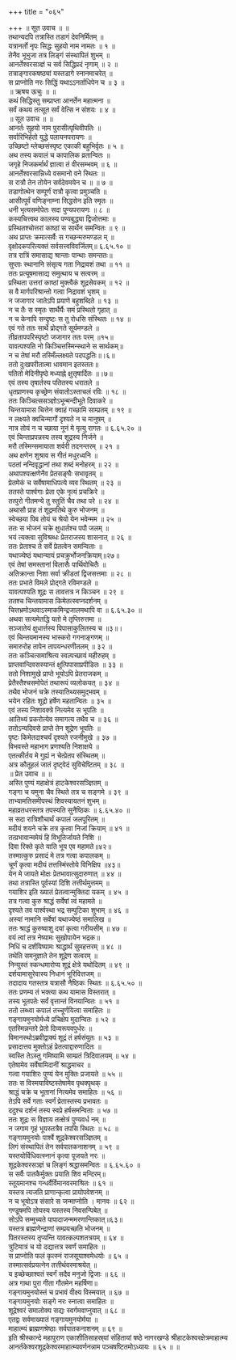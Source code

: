 +++
title = "०६५"

+++
॥ सूत उवाच ॥ ॥  
तथान्यदपि तत्रास्ति तडागं देवनिर्मितम् ॥  
यत्रानर्तो नृपः सिद्धः सुहयो नाम नामतः ॥ १ ॥  
तेनैव भूभुजा तत्र लिङ्गं संस्थापितं शुभम् ॥  
आनर्तेश्वरसञ्ज्ञं च सर्व सिद्धिप्रदं नृणाम् ॥ २ ॥  
तत्राङ्गारकषष्ठ्यां यस्तडागे स्नानमाचरेत् ॥  
स प्राप्नोति नरः सिद्धिं यथाऽऽनर्ताधिपेन च ॥ ३ ॥  
॥ ऋषय ऊचुः ॥ ॥  
कथं सिद्धिस्तु सम्प्राप्ता आनर्तेन महात्मना ॥  
सर्वं कथय तत्सूत सर्वं वेत्सि न संशयः ॥ ४ ॥  
॥ सूत उवाच ॥ ॥  
आनर्तः सुहयो नाम पुरासीत्पृथिवीपतिः ॥  
सर्वारिभिर्हतो युद्धे पलायनपरायणः ॥  
उच्छिष्टो म्लेच्छसंस्पृष्ट एकाकी बहुभिर्वृतः ॥ ५ ॥  
अथ तस्य कपालं च कापालिक व्रतान्वितः ॥  
जगृहे निजकर्मार्थं ज्ञात्वा तं वीरसम्भवम् ॥ ६ ॥  
आनर्तेश्वरसान्निध्ये वसमानो वने स्थितः ॥  
स रात्रौ तेन तोयेन सर्वदेवमयेन च ॥ ॥ ७ ॥  
तडागोत्थेन सम्पूर्णं रात्रौ कृत्वा प्रमुञ्चति ॥  
आसीत्पूर्वं वणिङ्नाम्ना सिद्धसेन इति स्मृतः ॥  
धनी भृत्यसमोपेतः सदा पुण्यपरायणः ॥ ८ ॥  
कस्यचित्त्वथ कालस्य पण्यबुद्ध्या द्विजोत्तमाः ॥  
प्रस्थितश्चोत्तरां काष्ठां स सार्थेन समन्वितः ॥ ९ ॥  
अथ प्राप्तः क्रमात्सर्वैः स गच्छन्मरुमण्डल म् ॥  
वृक्षोदकपरित्यक्तं सर्वसत्त्वविवर्जितम्॥ ६.६५.१० ॥  
तत्र रात्रिं समासाद्य श्रान्ताः पान्थाः समन्ततः॥  
सुप्ताः स्थानानि संसृत्य गता निद्रावशं तथा ॥ ११ ॥  
ततः प्रत्यूषमासाद्य समुत्थाय च सत्वरम् ॥  
प्रस्थिता उत्तरां काष्ठां मुक्त्वैकं शूद्रसेवकम् ॥ १२ ॥  
स वै मार्गपरिश्रान्तो गत्वा निद्रावशं भृशम् ॥  
न जजागार जातेऽपि प्रयाणे बहुशब्दिते ॥ १३ ॥  
न च तैः स स्मृतः सार्थैर्यैः समं प्रस्थितो गृहात् ॥  
न च केनापि सन्दृष्टः स तु रोधसि संस्थितः ॥ १४ ॥  
एवं गते ततः सार्थे प्रोद्गते सूर्यमण्डले ॥  
तीव्रतापपरिस्पृष्टो जजागार ततः परम् ॥१५॥  
यावत्पश्यति नो किञ्चित्तस्मिन्स्थाने स सार्थकम्॥  
न च तेषां मरौ तस्मिँल्लक्ष्यते पदपद्धतिः॥।६॥  
ततो दुःखपरीतात्मा धावमान इतस्ततः॥  
पतितो मेदिनीपृष्ठे मध्याह्ने क्षुत्तृषार्दितः ॥।७॥  
एवं तस्य तृषार्तस्य पतितस्य धरातले ॥  
धृतप्राणस्य कृच्छ्रेण संयातोऽस्ताचलं रविः ॥ १८ ॥  
ततः किञ्चित्ससञ्ज्ञोऽभून्मन्दीभूते दिवाकरे ॥  
चिन्तयामास चित्तेन क्वाहं गच्छामि साम्प्रतम् ॥ १९ ॥  
न लक्ष्यते क्वचिन्मार्गो दृश्यते न च मानुषम् ॥  
नात्र तोयं न च च्छाया नूनं मे मृत्यु रागतः ॥ ६.६५.२० ॥  
एवं चिन्ताप्रपन्नस्य तस्य शूद्रस्य निर्जने ॥  
मरौ तस्मिन्समायाता शर्वरी तदनन्तरम् ॥ २१ ॥  
अथ क्षणेन शुश्राव स गीतं मधुरध्वनि ॥  
पठतां नन्दिवृद्धानां तथा शब्दं मनोहरम् ॥ २२ ॥  
अथापश्यत्क्षणेनैव प्रेतसङ्घैः सभावृतम् ॥  
प्रेतमेकं च सर्वेषामाधिपत्ये व्यव स्थितम् ॥ २३ ॥  
ततस्ते पार्श्वगाः प्रेता एके नृत्यं प्रचक्रिरे ॥  
तत्पुरो गीतमन्ये तु स्तुतिं चैव तथा परे ॥ २४ ॥  
अथासौ प्राह तं शूद्रमतिथे कुरु भोजनम् ॥  
स्वेच्छया पिब तोयं च श्रेयो येन भवेन्मम ॥ २५ ॥  
ततः स भोजनं चक्रे क्षुधार्तश्च पपौ जलम् ॥  
भयं त्यक्त्वा सुविश्रब्धः प्रेतराजस्य शासनात् ॥ २६ ॥  
ततः प्रेताश्च ते सर्वे प्रेतत्वेन समन्विताः ॥  
यथाज्येष्ठं यथान्यायं प्रचक्रुर्भोजनक्रियाम्॥२७॥  
एवं तेषां समस्तानां विलासैः पार्थिवोचितैः ॥  
अतिक्रान्ता निशा सर्वा क्रीडतां द्विजसत्तमाः ॥ २८ ॥  
ततः प्रभाते विमले प्रोद्गते रविमण्डले ॥  
यावत्पश्यति शूद्रः स तावत्तत्र न किञ्चन ॥ २९ ॥  
ततश्च चिन्तयामास किमेतत्स्वप्नदर्शनम् ॥  
चित्तभ्रमोऽथवाऽस्माकमिन्द्रजालमथापि वा ॥ ६.६५.३० ॥  
अथवा सत्यमेतद्धि यतो मे तृप्तिरुत्तमा ॥  
सञ्जातेयं क्षुधार्त्तस्य पिपासाकुलितस्य च ॥३॥।  
एवं चिन्तयमानस्य भास्करो गगनाङ्गणम् ॥  
समारुरोह तापेन तापयन्धरणीतलम् ॥ ३२ ॥  
ततः कञ्चित्समाश्रित्य स्वल्पच्छायं महीरुहम् ॥  
प्राप्तवान्दिवसस्यान्तं क्षुत्पिपासाप्रपीडितः ॥ ३३ ॥  
ततो निशामुखे प्राप्ते भूयोऽपि प्रेतराजकम् ॥  
प्रेतैस्तैश्चसमोपेतं तथारूपं व्यलोकयत् ॥ ३४ ॥  
तथैव भोजनं चक्रे तस्यातिथ्यसमुद्भवम् ॥  
भयेन रहितः शूद्रो हर्षेण महतान्वितः ॥ ३५ ॥  
एवं तस्य निशावक्त्रे नित्यमेव स भूपतिः ॥  
आतिथ्यं प्रकरोत्येव समागत्य तथैव च ॥ ३६ ॥  
ततोऽन्यदिवसे प्राप्ते तेन शूद्रेण भूपतिः ॥  
पृष्टः किमेतदाश्चर्यं दृश्यते रजनीमुखे ॥ ३७ ॥  
विभवस्ते महाभाग प्रणश्यति निशाक्षये ॥  
एतत्कीर्तय मे गुह्यं न चेत्प्रेतप संस्थितम् ॥  
अत्र कौतूहलं जातं दृष्ट्वेदं सुविचेष्टितम् ॥ ३८ ॥  
॥ प्रेत उवाच ॥ ॥  
अस्ति पुण्यं महाक्षेत्रं हाटकेश्वरसञ्ज्ञितम् ॥  
गङ्गा च यमुना चैव स्थिते तत्र च सङ्गमे ॥ ३९ ॥  
ताभ्यामतिसमीपस्थं शिवस्यायतनं शुभम् ॥  
महाव्रतधरस्तत्र तपस्यति सुनैष्ठिकः ॥ ६.६५.४० ॥  
स सदा रात्रिशौचार्थं कपालं जलपूरितम् ॥  
मदीयं शयने चक्रे तत्र कृत्वा निजां क्रियाम् ॥ ४१ ॥  
तत्प्रभावान्ममेयं हि विभूतिर्जायते निशि ॥  
दिवा रिक्ते कृते याति भूय एव महामते॥४२॥  
तस्मात्कुरु प्रसादं मे तत्र गत्वा कपालकम् ॥  
चूर्णं कृत्वा मदीयं तत्तस्मिंस्तोये विनिक्षिप ॥४३॥  
येन मे जायते मोक्षः प्रेतभावात्सुदारुणात् ॥ ४४ ॥  
तथा तत्रास्ति पूर्वस्यां दिशि तत्तीर्थमुत्तमम् ॥  
गयाशिर इति ख्यातं प्रेतत्वान्मुक्तिदा यकम् ॥ ४५ ॥  
तत्र गत्वा कुरु श्राद्धं सर्वेषां त्वं महामते ॥  
दृश्यते तव पार्श्वस्था भद्र सम्पुटिका शुभाम् ॥ ४६ ॥  
अस्यां नामानि सर्वेषां यथाज्येष्ठं समालिख ॥  
ततः श्राद्धं कुरुष्वाशु दयां कृत्वा गरीयसीम् ॥ ४७ ॥  
वयं त्वां तत्र नेष्यामः सुखोपायेन भद्रक॥  
निधिं च दर्शयिष्यामः श्राद्धार्थं सुमहत्तरम् ॥ ४८ ॥  
तथेति समनुज्ञाते तेन शूद्रेण सत्वरम् ॥  
निन्युस्तं स्कन्धमारोप्य शूद्रं क्षेत्रे यथोदितम् ॥ ४९ ॥  
दर्शयामासुरेवास्य निधानं भूरिवित्तजम् ॥  
तदादाय गतस्तत्र यत्रासौ नैष्ठिकः स्थितः ॥ ६.६५.५० ॥  
ततः प्रणम्य तं भक्त्या कथ यामास विस्तरात् ॥  
तस्य भूतपतेः सर्वं वृत्तान्तं विनयान्वितः ॥ ५१ ॥  
ततो लब्ध्वा कपालं तच्चूर्णयित्वा समाहितः ॥  
गङ्गायमुनयोर्मध्ये प्रचिक्षेप मुदान्वितः ॥ ५२ ॥  
एतस्मिन्नन्तरे प्रेतो दिव्यरूपवपुर्धरः ॥  
विमानस्थोऽब्रवीद्वाक्यं शूद्रं तं हर्षसंयुतः ॥ ५३ ॥  
प्रसादात्तव मुक्तोऽहं प्रेतत्वाद्दारुणादितः ॥  
स्वस्ति तेऽस्तु गमिष्यामि साम्प्रतं त्रिदिवालयम् ॥ ५४ ॥  
एतेषामेव सर्वेषामिदानीं श्राद्धमाचर ॥  
गत्वा गयाशिरः पुण्यं येन मुक्तिः प्रजायते ॥ ५५ ॥  
ततः स विस्मयाविष्टस्तेषामेव पृथक्पृथक् ॥  
श्राद्धं चक्रे च भूतानां नित्यमेव समाहितः ॥ ५६ ॥  
तेऽपि सर्वे गताः स्वर्गं प्रेतास्तस्य प्रभावतः ॥  
ददुश्च दर्शनं तस्य स्वप्रे हर्षसमन्विताः ॥ ५७ ॥  
ततः शूद्रः स विज्ञाय तत्क्षेत्रं पुण्यवर्ध नम् ॥  
न जगाम गृहं भूयस्तत्रैव तपसि स्थितः ॥ ५८ ॥  
गङ्गायमुनयोः पार्श्वे शूद्रकेश्वरसञ्ज्ञितम् ॥  
लिगं संस्थापितं तेन सर्वपातकनाशनम् ॥ ५९ ॥  
यस्तयोर्विधिवत्स्नानं कृत्वा पूजयते नरः ॥  
शूद्रकेश्वरसञ्ज्ञं च लिङ्गं श्रद्धासमन्वितः ॥ ६.६५.६० ॥  
स सर्वैः पातकैर्मुक्तः प्रयाति शिव मन्दिरम्॥  
स्तूयमानश्च गन्धर्वैर्विमानवरमाश्रितः ॥ ६१ ॥  
यस्तत्र त्यजति प्राणान्कृत्वा प्रायोपवेशनम् ॥  
न च भूयोऽत्र संसारे स जन्माप्नोति । मानवः ॥ ६२ ॥  
गण्डूषमपि तोयस्य यस्तस्य निवसन्पिबेत् ॥  
सोऽपि सम्मुच्यते पापादाजन्ममरणान्तिकात्॥६३॥  
यस्तत्र ब्राह्मणेन्द्राणां सम्प्रयच्छति भोजनम् ॥  
पितरस्तस्य तृप्यन्ति यावत्कल्पशतत्रयम् ॥ ६४ ॥  
त्रुटिमात्रं च यो दद्यात्तत्र स्वर्णं समाहितः ॥  
स प्राप्नोति फलं कृत्स्नं राजसूयाश्वमेधयोः ॥ ६५ ॥  
तस्मात्सर्वप्रयत्नेन तत्तीर्थवरमाश्रयेत् ॥  
य इच्छेच्छाश्वतं स्वर्गं सदैव मनुजो द्विजाः ॥ ६६ ॥  
अत्र गाथा पुरा गीता गौतमेन महर्षिणा॥  
गङ्गायमुनयोस्तं च प्रभावं वीक्ष्य विस्मयात् ॥ ६७ ॥  
गङ्गायमुनयोः सङ्गे नरः स्नात्वा समाहितः ॥  
शूद्रेश्वरं समालोक्य सद्यः स्वर्गमवाप्नुयात् ॥ ६८ ॥  
एतद्वः सर्वमाख्यातं गङ्गायमुनयोर्मया ॥  
माहात्म्यं ब्राह्मणश्रेष्ठाः सर्वपातकनाशनम् ॥ ६९ ॥  
इति श्रीस्कान्दे महापुराण एकाशीतिसाहस्र्यां संहितायां षष्ठे नागरखण्डे श्रीहाटकेश्वरक्षेत्रमाहात्म्य आनर्तकेश्वरशूद्रकेश्वरमाहात्म्यवर्णनन्नाम पञ्चषष्टितमोऽध्यायः ॥ ६५ ॥ ॥